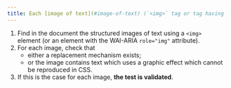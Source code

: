 ```yaml
---
title: Each [image of text](#image-of-text) (`<img>` tag or tag having a WAI-ARIA `role="img"` attribute) [conveying information](#image-conveying-information), in the absence of a [replacement mechanism](#replacement-mechanism), must if possible be replaced by [styled text](#styled-text). Is this rule respected (excluding special cases)?
---
```


1. Find in the document the structured images of text using a `<img>` element (or an element with the WAI-ARIA `role="img"` attribute).
2. For each image, check that
   - either a replacement mechanism exists;
   - or the image contains text which uses a graphic effect which cannot be reproduced in CSS.
3. If this is the case for each image, **the test is validated**.
